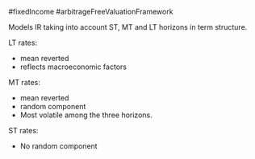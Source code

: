 #fixedIncome #arbitrageFreeValuationFramework 

Models IR taking into account ST, MT and LT horizons in term structure. 

LT rates: 
- mean reverted
- reflects macroeconomic factors 

MT rates: 
- mean reverted 
- random component 
- Most volatile among the three horizons. 

ST rates: 
- No random component 
